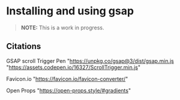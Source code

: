 # Installing and using gsap
> **NOTE:** This is a work in progress.

## Citations
GSAP scroll Trigger Pen 
"https://unpkg.co/gsap@3/dist/gsap.min.js
"https://assets.codepen.io/16327/ScrollTrigger.min.js"

Favicon.io
"https://favicon.io/favicon-converter/"

Open Props
"https://open-props.style/#gradients"
